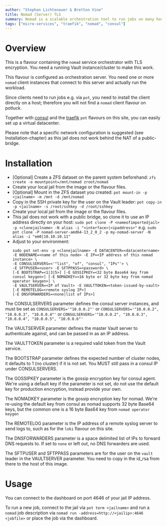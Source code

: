 ```yaml
---
author: "Stephan Lichtenauer & Bretton Vine"
title: Nomad (Server) TLS
summary: Nomad is a scalable orchestration tool to run jobs on many hosts.
tags: ["micro-services", "traefik", "nomad", "consul"]
---
```


# Overview

This is a flavour containing the ```nomad``` service orchestrator with TLS encryption. You need a running Vault instance/cluster to make this work.

This flavour is configured as orchestration server. You need one or more ```nomad``` client instances that connect to this server and actually run the workload.

Since clients need to run jobs e.g. via ```pot```, you need to install the client directly on a host; therefore you will not find a ```nomad``` client flavour on potluck.

Together with [consul](https://potluck.honeyguide.net/blog/consul/) and the [traefik](https://potluck.honeyguide.net/blog/traefik-consul/) ```pot``` flavours on this site, you can easily set up a virtual datacenter.

Please note that a specific network configuration is suggested (see Installation-chapter) as this jail does not work behind the NAT of a public-bridge.

# Installation
* [Optional] Create a ZFS dataset on the parent system beforehand:
  ```zfs create -o mountpoint=/mnt/nomad zroot/nomad```
* Create your local jail from the image or the flavour files.
* [Optional] Mount in the ZFS dataset you created:
  ```pot mount-in -p <jailname> -m /mnt -d /mnt/nomad```
* Copy in the SSH private key for the user on the Vault leader:
  ```pot copy-in -p <jailname> -s /root/sshkey -d /root/sshkey```
* Create your local jail from the image or the flavour files.
* This jail does not work with a public bridge, so clone it to use an IP address directly on your host:
  ```sudo pot clone -P <nameofimportedjail> -p <clonejailname> -N alias -i "<interface>|<ipaddress>"```
  e.g.
  ```sudo pot clone -P nomad-server-amd64-13_2_0_2 -p my-nomad-server -N alias -i "em0|10.10.10.11"```
* Adjust to your environment:
  ```
  sudo pot set-env -p <clonejailname> -E DATACENTER=<datacentername> -E NODENAME=<name of this node> -E IP=<IP address of this nomad instance> \
  -E CONSULSERVERS=<'"list", "of", "consul", "IPs"'> \
  -E SFTPUSER=<user> -E SFTPPASS=<password> \
  [-E BOOTSTRAP=<1|3|5>] [-E GOSSIPKEY=<32 byte Base64 key from consul keygen>] [-E NOMADKEY=<16 byte or 32 byte key from nomad operator keygen>] \
  -E VAULTSERVER=<IP of Vault> -E VAULTTOKEN=<token-issued-by-vault> [-E REMOTELOG=<remote syslog IP>]
  [-E DNSFORWARDERS=<none|list of IPs>]
  ```

The CONSULSERVERS parameter defines the consul server instances, and must be set as ```CONSULSERVERS='"10.0.0.2"'``` or ```CONSULSERVERS='"10.0.0.2", "10.0.0.3", "10.0.0.4"'``` or ```CONSULSERVERS='"10.0.0.2", "10.0.0.3", "10.0.0.4", "10.0.0.5", "10.0.0.6"'```

The VAULTSERVER parameter defines the master Vault server to authenticate against, and can be passed in as an IP address.

The VAULTTOKEN parameter is a required valid token from the Vault service.

The BOOTSTRAP parameter defines the expected number of cluster nodes, it defaults to 1 (no cluster) if it is not set. You MUST still pass in a consul IP under CONSULSERVERS.

The GOSSIPKEY parameter is the gossip encryption key for consul agent. We're using a default key if the parameter is not set, do not use the default key for production encryption, instead provide your own.

The NOMADKEY parameter is the gossip encryption key for nomad. We're re-using the default key from consul as nomad supports 32 byte Base64 keys, but the common one is a 16 byte Bas64 key from ```nomad operator keygen```

The REMOTELOG parameter is the IP address of a remote syslog server to send logs to, such as for the ```loki``` flavour on this site.

The DNSFORWARDERS parameter is a space delimited list of IPs to forward DNS requests to. If set to `none` or left out, no DNS forwarders are used.

The SFTPUSER and SFTPPASS parameters are for the user on the ```vault``` leader in the VAULTSERVER parameter. You need to copy in the id_rsa from there to the host of this image.

# Usage

You can connect to the dashboard on port 4646 of your jail IP address.

To run a new job, connect to the jail via ```pot term <jailname>``` and run a ```nomad``` job description via ```nomad run -address=http://<jailip>:4646 <jobfile>``` or place the job via the dashboard.

